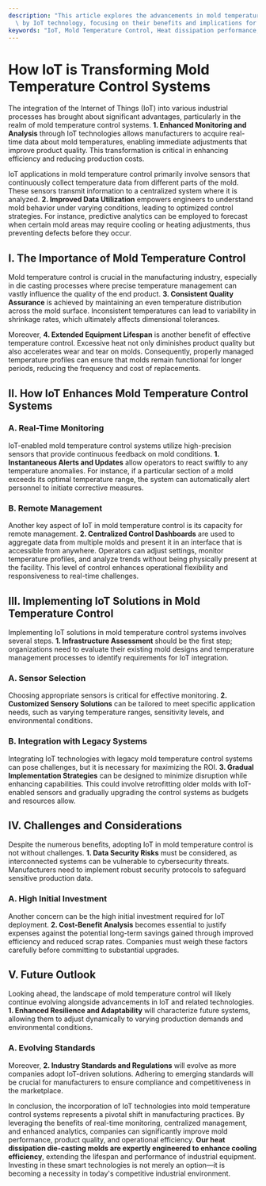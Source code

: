 ```yaml
---
description: "This article explores the advancements in mold temperature control systems enabled\
  \ by IoT technology, focusing on their benefits and implications for manufacturing."
keywords: "IoT, Mold Temperature Control, Heat dissipation performance, Die-cast aluminum"
---
```

# How IoT is Transforming Mold Temperature Control Systems

The integration of the Internet of Things (IoT) into various industrial processes has brought about significant advantages, particularly in the realm of mold temperature control systems. **1. Enhanced Monitoring and Analysis** through IoT technologies allows manufacturers to acquire real-time data about mold temperatures, enabling immediate adjustments that improve product quality. This transformation is critical in enhancing efficiency and reducing production costs.

IoT applications in mold temperature control primarily involve sensors that continuously collect temperature data from different parts of the mold. These sensors transmit information to a centralized system where it is analyzed. **2. Improved Data Utilization** empowers engineers to understand mold behavior under varying conditions, leading to optimized control strategies. For instance, predictive analytics can be employed to forecast when certain mold areas may require cooling or heating adjustments, thus preventing defects before they occur.

## I. The Importance of Mold Temperature Control

Mold temperature control is crucial in the manufacturing industry, especially in die casting processes where precise temperature management can vastly influence the quality of the end product. **3. Consistent Quality Assurance** is achieved by maintaining an even temperature distribution across the mold surface. Inconsistent temperatures can lead to variability in shrinkage rates, which ultimately affects dimensional tolerances. 

Moreover, **4. Extended Equipment Lifespan** is another benefit of effective temperature control. Excessive heat not only diminishes product quality but also accelerates wear and tear on molds. Consequently, properly managed temperature profiles can ensure that molds remain functional for longer periods, reducing the frequency and cost of replacements.

## II. How IoT Enhances Mold Temperature Control Systems

### A. Real-Time Monitoring

IoT-enabled mold temperature control systems utilize high-precision sensors that provide continuous feedback on mold conditions. **1. Instantaneous Alerts and Updates** allow operators to react swiftly to any temperature anomalies. For instance, if a particular section of a mold exceeds its optimal temperature range, the system can automatically alert personnel to initiate corrective measures. 

### B. Remote Management

Another key aspect of IoT in mold temperature control is its capacity for remote management. **2. Centralized Control Dashboards** are used to aggregate data from multiple molds and present it in an interface that is accessible from anywhere. Operators can adjust settings, monitor temperature profiles, and analyze trends without being physically present at the facility. This level of control enhances operational flexibility and responsiveness to real-time challenges.

## III. Implementing IoT Solutions in Mold Temperature Control

Implementing IoT solutions in mold temperature control systems involves several steps. **1. Infrastructure Assessment** should be the first step; organizations need to evaluate their existing mold designs and temperature management processes to identify requirements for IoT integration. 

### A. Sensor Selection

Choosing appropriate sensors is critical for effective monitoring. **2. Customized Sensory Solutions** can be tailored to meet specific application needs, such as varying temperature ranges, sensitivity levels, and environmental conditions. 

### B. Integration with Legacy Systems

Integrating IoT technologies with legacy mold temperature control systems can pose challenges, but it is necessary for maximizing the ROI. **3. Gradual Implementation Strategies** can be designed to minimize disruption while enhancing capabilities. This could involve retrofitting older molds with IoT-enabled sensors and gradually upgrading the control systems as budgets and resources allow.

## IV. Challenges and Considerations

Despite the numerous benefits, adopting IoT in mold temperature control is not without challenges. **1. Data Security Risks** must be considered, as interconnected systems can be vulnerable to cybersecurity threats. Manufacturers need to implement robust security protocols to safeguard sensitive production data.

### A. High Initial Investment

Another concern can be the high initial investment required for IoT deployment. **2. Cost-Benefit Analysis** becomes essential to justify expenses against the potential long-term savings gained through improved efficiency and reduced scrap rates. Companies must weigh these factors carefully before committing to substantial upgrades.

## V. Future Outlook

Looking ahead, the landscape of mold temperature control will likely continue evolving alongside advancements in IoT and related technologies. **1. Enhanced Resilience and Adaptability** will characterize future systems, allowing them to adjust dynamically to varying production demands and environmental conditions. 

### A. Evolving Standards

Moreover, **2. Industry Standards and Regulations** will evolve as more companies adopt IoT-driven solutions. Adhering to emerging standards will be crucial for manufacturers to ensure compliance and competitiveness in the marketplace.

In conclusion, the incorporation of IoT technologies into mold temperature control systems represents a pivotal shift in manufacturing practices. By leveraging the benefits of real-time monitoring, centralized management, and enhanced analytics, companies can significantly improve mold performance, product quality, and operational efficiency. **Our heat dissipation die-casting molds are expertly engineered to enhance cooling efficiency**, extending the lifespan and performance of industrial equipment. Investing in these smart technologies is not merely an option—it is becoming a necessity in today's competitive industrial environment.
